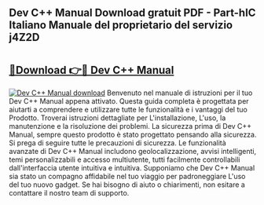 ## Dev C++ Manual Download gratuit PDF - Part-hIC Italiano Manuale del proprietario del servizio j4Z2D

# <h2><a href="http://dffiw23.blite.top/?on=Dev+C%2b%2b+Manual">🔗Download 👉🔴 Dev C++ Manual</a></h2>

[![Dev C++ Manual download](https://i.imgur.com/lujVjoI.png)](http://dffiw23.blite.top/?on=Dev+C%2b%2b+Manual)
Benvenuto nel manuale di istruzioni per il tuo Dev C++ Manual appena attivato. Questa guida completa è progettata per aiutarti a comprendere e utilizzare tutte le funzionalità e i vantaggi del tuo Prodotto. Troverai istruzioni dettagliate per L'installazione, L'uso, la manutenzione e la risoluzione dei problemi. La sicurezza prima di Dev C++ Manual, sempre questo prodotto è stato progettato pensando alla sicurezza. Si prega di seguire tutte le precauzioni di sicurezza. Le funzionalità avanzate di Dev C++ Manual includono geolocalizzazione, avvisi intelligenti, temi personalizzabili e accesso multiutente, tutti facilmente controllabili dall'interfaccia utente intuitiva e intuitiva. Supponiamo che Dev C++ Manual sia stato un compagno affidabile nel tuo viaggio per padroneggiare L'uso del tuo nuovo gadget. Se hai bisogno di aiuto o chiarimenti, non esitare a contattare il nostro team di supporto.

